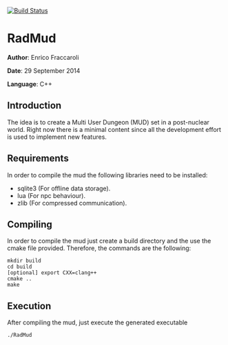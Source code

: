 [![Build Status](https://travis-ci.org/Galfurian/RadMud.svg?branch=master)](https://travis-ci.org/Galfurian/RadMud)

# RadMud
**Author**: Enrico Fraccaroli

**Date**: 29 September 2014

**Language**: C++

## Introduction
The idea is to create a Multi User Dungeon (MUD) set in a post-nuclear world.
Right now there is a minimal content since all the development effort is used to implement new features.

## Requirements
In order to compile the mud the following libraries need to be installed:
 - sqlite3 (For offline data storage).
 - lua (For npc behaviour).
 - zlib (For compressed communication).

## Compiling
In order to compile the mud just create a build directory and the use the cmake file provided.
Therefore, the commands are the following:
```
mkdir build
cd build
[optional] export CXX=clang++
cmake ..
make
```

## Execution
After compiling the mud, just execute the generated executable
```
./RadMud
```
